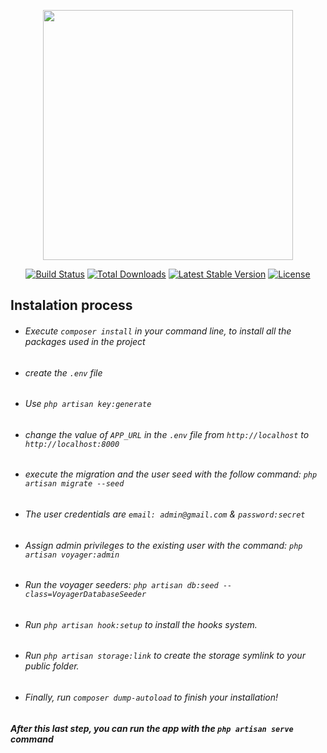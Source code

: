 <p align="center"><img src="https://res.cloudinary.com/dtfbvvkyp/image/upload/v1566331377/laravel-logolockup-cmyk-red.svg" width="400"></p>

<p align="center">
<a href="https://travis-ci.org/laravel/framework"><img src="https://travis-ci.org/laravel/framework.svg" alt="Build Status"></a>
<a href="https://packagist.org/packages/laravel/framework"><img src="https://poser.pugx.org/laravel/framework/d/total.svg" alt="Total Downloads"></a>
<a href="https://packagist.org/packages/laravel/framework"><img src="https://poser.pugx.org/laravel/framework/v/stable.svg" alt="Latest Stable Version"></a>
<a href="https://packagist.org/packages/laravel/framework"><img src="https://poser.pugx.org/laravel/framework/license.svg" alt="License"></a>
</p>

## Instalation process

-   ###### Execute `composer install` in your command line, to install all the packages used in the project
-   ###### create the `.env` file
-   ###### Use `php artisan key:generate`
-   ###### change the value of `APP_URL` in the `.env` file from `http://localhost` to `http://localhost:8000`
-   ###### execute the migration and the user seed with the follow command: `php artisan migrate --seed`
-   ###### The user credentials are `email: admin@gmail.com` & `password:secret`
-   ###### Assign admin privileges to the existing user with the command: `php artisan voyager:admin`
-   ###### Run the voyager seeders: `php artisan db:seed --class=VoyagerDatabaseSeeder`
-   ###### Run `php artisan hook:setup` to install the hooks system.
-   ###### Run `php artisan storage:link` to create the storage symlink to your public folder.
-   ###### Finally, run `composer dump-autoload` to finish your installation!

##### After this last step, you can run the app with the `php artisan serve` command
